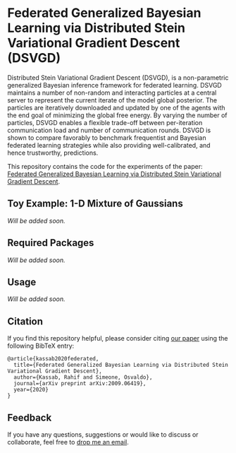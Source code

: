 # Federated Generalized Bayesian Learning via Distributed Stein Variational Gradient Descent (DSVGD)

Distributed Stein Variational Gradient Descent (DSVGD), is a non-parametric generalized Bayesian inference framework for federated learning. DSVGD maintains a number of non-random and interacting particles at a central server to represent the current iterate of the model global posterior. The particles are iteratively downloaded and updated by one of the agents with the end goal of minimizing the global free energy. By varying the number of particles, DSVGD enables a flexible trade-off between per-iteration communication load and number of communication rounds. DSVGD is shown to compare favorably to benchmark frequentist and Bayesian federated learning strategies while also providing well-calibrated, and hence trustworthy, predictions.


This repository contains the code for the experiments of the paper:
[Federated Generalized Bayesian Learning via Distributed Stein Variational Gradient Descent](https://arxiv.org/pdf/2009.06419.pdf).

## Toy Example: 1-D Mixture of Gaussians
 *Will be added soon.*

## Required Packages
 *Will be added soon.*

## Usage
 *Will be added soon.*

## Citation
If you find this repository helpful, please consider citing [our paper](https://arxiv.org/pdf/2009.06419.pdf) using the following BibTeX entry:
```
@article{kassab2020federated,
  title={Federated Generalized Bayesian Learning via Distributed Stein Variational Gradient Descent},
  author={Kassab, Rahif and Simeone, Osvaldo},
  journal={arXiv preprint arXiv:2009.06419},
  year={2020}
}
```

## Feedback
If you have any questions, suggestions or would like to discuss or collaborate, feel free to [drop me an email](rahif.kassab@kcl.ac.uk).
